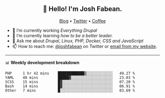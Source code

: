 <h2 align="center">👋 Hello! I'm Josh Fabean.</h2>
<p align="center">
  <a href="https://joshfabean.com">Blog</a> •
  <a href="https://twitter.com/fabean">Twitter</a> •
  <a href="https://www.buymeacoffee.com/LSxne6Yr4">Coffee</a>
</p>

- 🔭 I’m currently working *Everything Drupal*
- 🌱 I’m currently learning *how to be a better leader.*
- 💬 Ask me about *Drupal, Linux, PHP, Docker, CSS and JavaScript*
- 📫 How to reach me: [@joshfabean](https://twitter.com/joshfabean) on Twitter or [email from my website](https://joshfabean.com).

-------

📊 **Weekly development breakdown**
<!--START_SECTION:waka-->
```text
PHP     1 hr 42 mins    ████████████▒░░░░░░░░░░░░   49.27 % 
YAML    48 mins         █████▓░░░░░░░░░░░░░░░░░░░   23.03 % 
SCSS    15 mins         █▓░░░░░░░░░░░░░░░░░░░░░░░   07.20 % 
Bash    14 mins         █▓░░░░░░░░░░░░░░░░░░░░░░░   06.91 % 
Other   7 mins          █░░░░░░░░░░░░░░░░░░░░░░░░   03.69 % 
```
<!--END_SECTION:waka-->

<!--
**fabean/fabean** is a ✨ _special_ ✨ repository because its `README.md` (this file) appears on your GitHub profile.

Here are some ideas to get you started:

- 🔭 I’m currently working on ...
- 🌱 I’m currently learning ...
- 👯 I’m looking to collaborate on ...
- 🤔 I’m looking for help with ...
- 💬 Ask me about ...
- 📫 How to reach me: ...
- 😄 Pronouns: ...
- ⚡ Fun fact: ...
-->

